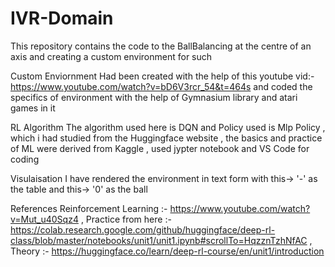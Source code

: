 # IVR-Domain
This repository contains the code to the BallBalancing at the centre of an axis and creating a custom environment for such

Custom Enviornment
Had been created with the help of this youtube vid:- https://www.youtube.com/watch?v=bD6V3rcr_54&t=464s
and coded the specifics of environment with the help of Gymnasium library and atari games in it

RL Algorithm
The algorithm used here is DQN and Policy used is Mlp Policy , which i had studied from the Huggingface website , the basics and practice of ML were derived from Kaggle , used jypter notebook and VS Code for coding

Visulaisation
I have rendered the environment in text form with this-> '-' as the table and this-> '0' as the ball

References
Reinforcement Learning :- https://www.youtube.com/watch?v=Mut_u40Sqz4 ,
Practice from here :- https://colab.research.google.com/github/huggingface/deep-rl-class/blob/master/notebooks/unit1/unit1.ipynb#scrollTo=HqzznTzhNfAC ,
Theory :- https://huggingface.co/learn/deep-rl-course/en/unit1/introduction
